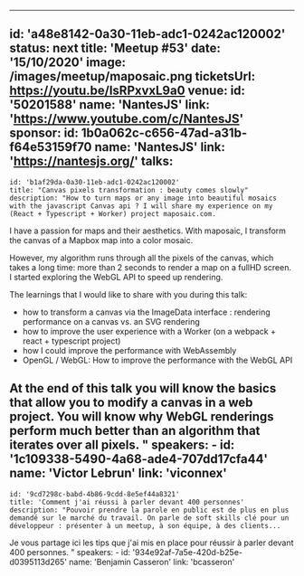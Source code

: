 ---
id: 'a48e8142-0a30-11eb-adc1-0242ac120002'
status: next
title: 'Meetup #53'
date: '15/10/2020'
image: /images/meetup/maposaic.png
ticketsUrl: https://youtu.be/IsRPxvxL9a0
venue:
  id: '50201588'
  name: 'NantesJS'
  link: 'https://www.youtube.com/c/NantesJS'
sponsor:
    id: 1b0a062c-c656-47ad-a31b-f64e53159f70
    name: 'NantesJS'
    link: 'https://nantesjs.org/'
talks:
  -
    id: 'b1af29da-0a30-11eb-adc1-0242ac120002'
    title: "Canvas pixels transformation : beauty comes slowly"
    description: "How to turn maps or any image into beautiful mosaics with the javascript Canvas api ? I will share my experience on my (React + Typescript + Worker) project maposaic.com.

I have a passion for maps and their aesthetics. With maposaic, I transform the canvas of a Mapbox map into a color mosaic.

However, my algorithm runs through all the pixels of the canvas, which takes a long time: more than 2 seconds to render a map on a fullHD screen. I started exploring the WebGL API to speed up rendering.

The learnings that I would like to share with you during this talk:

- how to transform a canvas via the ImageData interface : rendering performance on a canvas vs. an SVG rendering
- how to improve the user experience with a Worker (on a webpack + react + typescript project)
- how I could improve the performance with WebAssembly
- OpenGL / WebGL: How to improve the performance with the WebGL API

At the end of this talk you will know the basics that allow you to modify a canvas in a web project. You will know why WebGL renderings perform much better than an algorithm that iterates over all pixels.
"
    speakers:
      -
          id: '1c109338-5490-4a68-ade4-707dd17cfa44'
          name: 'Victor Lebrun'
          link: 'viconnex'
  -
    id: '9cd7298c-babd-4b86-9cdd-8e5ef44a8321'
    title: 'Comment j'ai réussi à parler devant 400 personnes'
    description: "Pouvoir prendre la parole en public est de plus en plus demandé sur le marché du travail. On parle de soft skills clé pour un développeur : présenter à un meetup, à son équipe, à des clients...
                  
Je vous partage ici les tips que j'ai mis en place pour réussir à parler devant 400 personnes.
"
    speakers:
      -
          id: '934e92af-7a5e-420d-b25e-d0395113d265'
          name: 'Benjamin Casseron'
          link: 'bcasseron'

